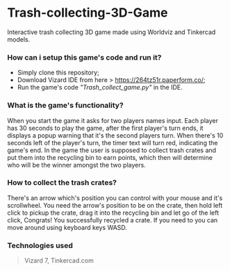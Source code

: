 # Trash-collecting-3D-Game
Interactive trash collecting 3D game made using Worldviz and Tinkercad models.

### How can i setup this game's code and run it?
- Simply clone this repository;
- Download Vizard IDE from here > https://264tz51r.paperform.co/;
- Run the game's code _"Trash_collect_game.py"_ in the IDE.

### What is the game's functionality?
When you start the game it asks for two players names input.
Each player has 30 seconds to play the game, after the first player's turn ends, it displays a popup warning that it's the second players turn.
When there's 10 seconds left of the player's turn, the timer text will turn red, indicating the game's end.
In the game the user is supposed to collect trash crates and put them into the recycling bin to earn points, which then will determine who will be the winner amongst the two players.

### How to collect the trash crates?
There's an arrow which's position you can control with your mouse and it's scrollwheel.
You need the arrow's position to be on the crate, then hold left click to pickup the crate, drag it into the recycling bin and let go of the left click,
Congrats! You successfully recycled a crate.
If you need to you can move around using keyboard keys WASD.

### Technologies used
> Vizard 7, Tinkercad.com
